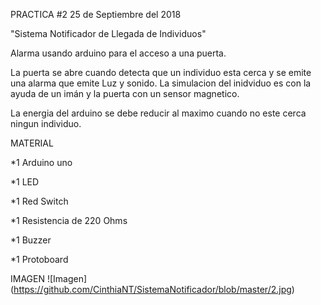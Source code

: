 ﻿PRACTICA #2 25 de Septiembre del 2018


"Sistema Notificador de Llegada de Individuos"



Alarma usando arduino para el acceso a una puerta.


La puerta se abre cuando detecta que un individuo esta cerca y se emite una alarma 
que emite Luz y sonido.
La simulacion del inidviduo es con la ayuda de un imán y la puerta con un sensor magnetico.

La energia del arduino se debe reducir al maximo cuando no este cerca ningun individuo.



MATERIAL

*1 Arduino uno

*1 LED

*1 Red Switch

*1 Resistencia de 220 Ohms

*1 Buzzer

*1 Protoboard

IMAGEN
![Imagen] (https://github.com/CinthiaNT/SistemaNotificador/blob/master/2.jpg)

